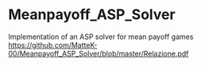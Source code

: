 # Meanpayoff_ASP_Solver
Implementation of an ASP solver for mean payoff games
https://github.com/MatteK-00/Meanpayoff_ASP_Solver/blob/master/Relazione.pdf
